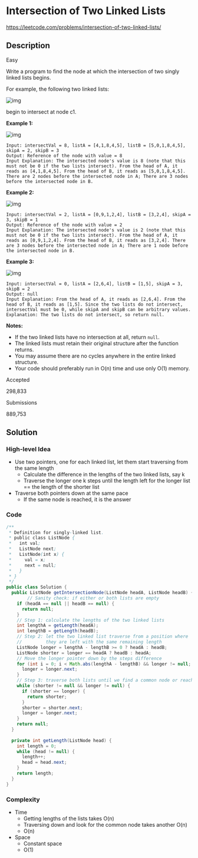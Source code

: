 # Intersection of Two Linked Lists

<https://leetcode.com/problems/intersection-of-two-linked-lists/>

## Description

Easy

Write a program to find the node at which the intersection of two singly linked lists begins.

For example, the following two linked lists:

![img](https://assets.leetcode.com/uploads/2018/12/13/160_statement.png)

begin to intersect at node c1.

 

**Example 1:**

![img](https://assets.leetcode.com/uploads/2018/12/13/160_example_1.png)

```
Input: intersectVal = 8, listA = [4,1,8,4,5], listB = [5,0,1,8,4,5], skipA = 2, skipB = 3
Output: Reference of the node with value = 8
Input Explanation: The intersected node's value is 8 (note that this must not be 0 if the two lists intersect). From the head of A, it reads as [4,1,8,4,5]. From the head of B, it reads as [5,0,1,8,4,5]. There are 2 nodes before the intersected node in A; There are 3 nodes before the intersected node in B.
```

 

**Example 2:**

![img](https://assets.leetcode.com/uploads/2018/12/13/160_example_2.png)

```
Input: intersectVal = 2, listA = [0,9,1,2,4], listB = [3,2,4], skipA = 3, skipB = 1
Output: Reference of the node with value = 2
Input Explanation: The intersected node's value is 2 (note that this must not be 0 if the two lists intersect). From the head of A, it reads as [0,9,1,2,4]. From the head of B, it reads as [3,2,4]. There are 3 nodes before the intersected node in A; There are 1 node before the intersected node in B.
```

 

**Example 3:**

![img](https://assets.leetcode.com/uploads/2018/12/13/160_example_3.png)

```
Input: intersectVal = 0, listA = [2,6,4], listB = [1,5], skipA = 3, skipB = 2
Output: null
Input Explanation: From the head of A, it reads as [2,6,4]. From the head of B, it reads as [1,5]. Since the two lists do not intersect, intersectVal must be 0, while skipA and skipB can be arbitrary values.
Explanation: The two lists do not intersect, so return null.
```

 

**Notes:**

- If the two linked lists have no intersection at all, return `null`.
- The linked lists must retain their original structure after the function returns.
- You may assume there are no cycles anywhere in the entire linked structure.
- Your code should preferably run in O(n) time and use only O(1) memory.

Accepted

298,833

Submissions

889,753

## Solution

### High-level Idea

- Use two pointers, one for each linked list, let them start traversing from the same length
  - Calculate the difference in the lengths of the two linked lists, say k
  - Traverse the longer one k steps until the length left for the longer list == the length of the shorter list
- Traverse both pointers down at the same pace
  - If the same node is reached, it is the answer

### Code

```java
/**
 * Definition for singly-linked list.
 * public class ListNode {
 *   int val;
 *   ListNode next;
 *   ListNode(int x) {
 *     val = x;
 *     next = null;
 *   }
 * }
 */
public class Solution {
  public ListNode getIntersectionNode(ListNode headA, ListNode headB) {
		// Sanity check: if either or both lists are empty
    if (headA == null || headB == null) {
      return null;
    }
    // Step 1: calculate the lengths of the two linked lists
    int lengthA = getLength(headA);
    int lengthB = getLength(headB);
    // Step 2: let the two linked list traverse from a position where
    //         they are left with the same remaining length
    ListNode longer = lengthA - lengthB >= 0 ? headA : headB;
    ListNode shorter = longer == headA ? headB : headA;
    // Move the longer pointer down by the steps difference
    for (int i = 0; i < Math.abs(lengthA - lengthB) && longer != null; i++) {
      longer = longer.next;
    }
    // Step 3: traverse both lists until we find a common node or reach the end
    while (shorter != null && longer != null) {
      if (shorter == longer) {
        return shorter;
      }
      shorter = shorter.next;
      longer = longer.next;
    }
    return null;
  }
  
  private int getLength(ListNode head) {
    int length = 0;
    while (head != null) {
      length++;
      head = head.next;
    }
    return length;
  }
}
```

### Complexity

- Time
  - Getting lengths of the lists takes O(n)
  - Traversing down and look for the common node takes another O(n)
  - O(n)
- Space
  - Constant space
  - O(1)